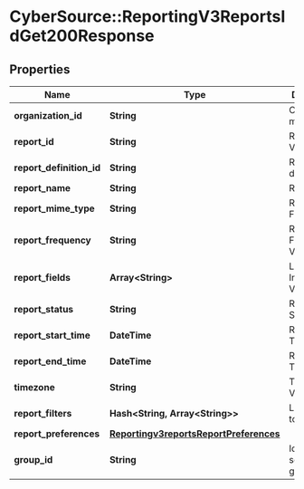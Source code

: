 # CyberSource::ReportingV3ReportsIdGet200Response

## Properties
Name | Type | Description | Notes
------------ | ------------- | ------------- | -------------
**organization_id** | **String** | CyberSource merchant id | [optional] 
**report_id** | **String** | Report ID Value | [optional] 
**report_definition_id** | **String** | Report definition Id | [optional] 
**report_name** | **String** | Report Name | [optional] 
**report_mime_type** | **String** | Report Format | [optional] 
**report_frequency** | **String** | Report Frequency Value | [optional] 
**report_fields** | **Array&lt;String&gt;** | List of Integer Values | [optional] 
**report_status** | **String** | Report Status Value | [optional] 
**report_start_time** | **DateTime** | Report Start Time Value | [optional] 
**report_end_time** | **DateTime** | Report End Time Value | [optional] 
**timezone** | **String** | Time Zone Value | [optional] 
**report_filters** | **Hash&lt;String, Array&lt;String&gt;&gt;** | List of filters to apply | [optional] 
**report_preferences** | [**Reportingv3reportsReportPreferences**](Reportingv3reportsReportPreferences.md) |  | [optional] 
**group_id** | **String** | Id for selected group. | [optional] 


